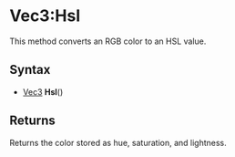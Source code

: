 # Vec3:Hsl

This method converts an RGB color to an HSL value.

## Syntax

- [Vec3](Vec3.md) **Hsl**()

## Returns

Returns the color stored as hue, saturation, and lightness.
